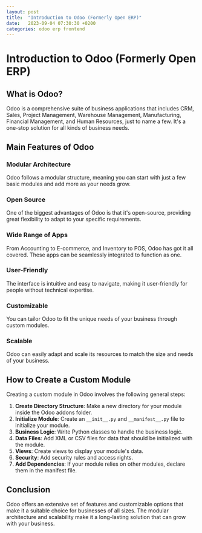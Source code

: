 ```yaml
---
layout: post
title:  "Introduction to Odoo (Formerly Open ERP)"
date:   2023-09-04 07:30:30 +0200
categories: odoo erp frontend
---
```


# Introduction to Odoo (Formerly Open ERP)

## What is Odoo?

Odoo is a comprehensive suite of business applications that includes CRM, Sales, Project Management, Warehouse Management, Manufacturing, Financial Management, and Human Resources, just to name a few. It's a one-stop solution for all kinds of business needs.

## Main Features of Odoo

### Modular Architecture
Odoo follows a modular structure, meaning you can start with just a few basic modules and add more as your needs grow.

### Open Source
One of the biggest advantages of Odoo is that it's open-source, providing great flexibility to adapt to your specific requirements.

### Wide Range of Apps
From Accounting to E-commerce, and Inventory to POS, Odoo has got it all covered. These apps can be seamlessly integrated to function as one.

### User-Friendly
The interface is intuitive and easy to navigate, making it user-friendly for people without technical expertise.

### Customizable
You can tailor Odoo to fit the unique needs of your business through custom modules.

### Scalable
Odoo can easily adapt and scale its resources to match the size and needs of your business.

## How to Create a Custom Module

Creating a custom module in Odoo involves the following general steps:

1. **Create Directory Structure**: Make a new directory for your module inside the Odoo addons folder.
2. **Initialize Module**: Create an `__init__.py` and `__manifest__.py` file to initialize your module.
3. **Business Logic**: Write Python classes to handle the business logic.
4. **Data Files**: Add XML or CSV files for data that should be initialized with the module.
5. **Views**: Create views to display your module's data.
6. **Security**: Add security rules and access rights.
7. **Add Dependencies**: If your module relies on other modules, declare them in the manifest file.

## Conclusion

Odoo offers an extensive set of features and customizable options that make it a suitable choice for businesses of all sizes. The modular architecture and scalability make it a long-lasting solution that can grow with your business.
